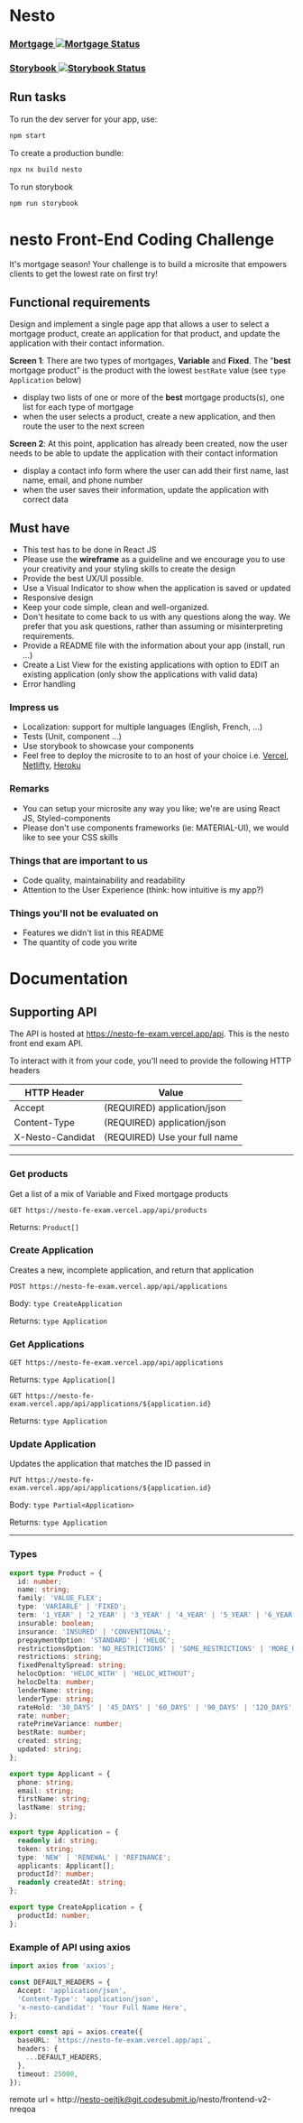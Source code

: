 # Nesto

### [Mortgage ![Mortgage Status](https://api.netlify.com/api/v1/badges/a69b6359-d13e-41e1-8e56-0ba18960d86e/deploy-status)](https://app.netlify.com/sites/cgomes-mortgage/deploys)

### [Storybook ![Storybook Status](https://api.netlify.com/api/v1/badges/4fc07912-4a4f-40c4-83e5-572446520dda/deploy-status)](https://app.netlify.com/sites/mortgage-storybook/deploys)

## Run tasks

To run the dev server for your app, use:

```sh
npm start
```

To create a production bundle:

```sh
npx nx build nesto
```

To run storybook

```sh
npm run storybook
```

# nesto Front-End Coding Challenge

It's mortgage season! Your challenge is to build a microsite that empowers clients to get the lowest rate on first try!

## Functional requirements

Design and implement a single page app that allows a user to select a mortgage product, create an application for that product, and update the application with their contact information.

**Screen 1**:
There are two types of mortgages, **Variable** and **Fixed**. The "**best** mortgage product" is the product with the lowest `bestRate` value (see `type Application` below)

- display two lists of one or more of the **best** mortgage products(s), one list for each type of mortgage
- when the user selects a product, create a new application, and then route the user to the next screen

**Screen 2**:
At this point, application has already been created, now the user needs to be able to update the application with their contact information

- display a contact info form where the user can add their first name, last name, email, and phone number
- when the user saves their information, update the application with correct data

## Must have

- This test has to be done in React JS
- Please use the **wireframe** as a guideline and we encourage you to use your creativity and your styling skills to create the design
- Provide the best UX/UI possible.
- Use a Visual Indicator to show when the application is saved or updated
- Responsive design
- Keep your code simple, clean and well-organized.
- Don't hesitate to come back to us with any questions along the way. We prefer that you ask questions, rather than assuming or misinterpreting requirements.
- Provide a README file with the information about your app (install, run ...)
- Create a List View for the existing applications with option to EDIT an existing application (only show the applications with valid data)
- Error handling

### Impress us

- Localization: support for multiple languages (English, French, ...)
- Tests (Unit, component ...)
- Use storybook to showcase your components
- Feel free to deploy the microsite to to an host of your choice i.e. [Vercel](https://vercel.com/docs), [Netlifty](https://www.netlify.com/with/react/), [Heroku](https://devcenter.heroku.com/articles/getting-started-with-nodejs)

### Remarks

- You can setup your microsite any way you like; we're are using React JS, Styled-components
- Please don't use components frameworks (ie: MATERIAL-UI), we would like to see your CSS skills

### Things that are important to us

- Code quality, maintainability and readability
- Attention to the User Experience (think: how intuitive is my app?)

### Things you'll not be evaluated on

- Features we didn't list in this README
- The quantity of code you write

# Documentation

## Supporting API

The API is hosted at https://nesto-fe-exam.vercel.app/api. This is the nesto front end exam API.

To interact with it from your code, you'll need to provide the following HTTP headers

| HTTP Header      | Value                         |
| ---------------- | ----------------------------- |
| Accept           | (REQUIRED) application/json   |
| Content-Type     | (REQUIRED) application/json   |
| X-Nesto-Candidat | (REQUIRED) Use your full name |

---

### Get products

Get a list of a mix of Variable and Fixed mortgage products

`GET https://nesto-fe-exam.vercel.app/api/products`

Returns: `Product[]`

### Create Application

Creates a new, incomplete application, and return that application

`POST https://nesto-fe-exam.vercel.app/api/applications`

Body: `type CreateApplication`

Returns: `type Application`

### Get Applications

`GET https://nesto-fe-exam.vercel.app/api/applications`

Returns: `type Application[]`

`GET https://nesto-fe-exam.vercel.app/api/applications/${application.id}`

Returns: `type Application`

### Update Application

Updates the application that matches the ID passed in

`PUT https://nesto-fe-exam.vercel.app/api/applications/${application.id}`

Body: `type Partial<Application>`

Returns: `type Application`

---

### Types

```typescript
export type Product = {
  id: number;
  name: string;
  family: 'VALUE_FLEX';
  type: 'VARIABLE' | 'FIXED';
  term: '1_YEAR' | '2_YEAR' | '3_YEAR' | '4_YEAR' | '5_YEAR' | '6_YEAR' | '7_YEAR' | '10_YEAR';
  insurable: boolean;
  insurance: 'INSURED' | 'CONVENTIONAL';
  prepaymentOption: 'STANDARD' | 'HELOC';
  restrictionsOption: 'NO_RESTRICTIONS' | 'SOME_RESTRICTIONS' | 'MORE_RESTRICTIONS';
  restrictions: string;
  fixedPenaltySpread: string;
  helocOption: 'HELOC_WITH' | 'HELOC_WITHOUT';
  helocDelta: number;
  lenderName: string;
  lenderType: string;
  rateHold: '30_DAYS' | '45_DAYS' | '60_DAYS' | '90_DAYS' | '120_DAYS';
  rate: number;
  ratePrimeVariance: number;
  bestRate: number;
  created: string;
  updated: string;
};

export type Applicant = {
  phone: string;
  email: string;
  firstName: string;
  lastName: string;
};

export type Application = {
  readonly id: string;
  token: string;
  type: 'NEW' | 'RENEWAL' | 'REFINANCE';
  applicants: Applicant[];
  productId?: number;
  readonly createdAt: string;
};

export type CreateApplication = {
  productId: number;
};
```

### Example of API using axios

```typescript
import axios from 'axios';

const DEFAULT_HEADERS = {
  Accept: 'application/json',
  'Content-Type': 'application/json',
  'x-nesto-candidat': 'Your Full Name Here',
};

export const api = axios.create({
  baseURL: `https://nesto-fe-exam.vercel.app/api`,
  headers: {
    ...DEFAULT_HEADERS,
  },
  timeout: 25000,
});
```

remote url = http://nesto-oejtjk@git.codesubmit.io/nesto/frontend-v2-nreqoa

